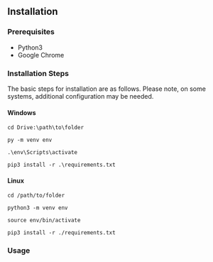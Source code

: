 ## Installation

### Prerequisites

* Python3
* Google Chrome

### Installation Steps

The basic steps for installation are as follows. Please note, on some systems, additional configuration may be needed.

#### Windows
`cd Drive:\path\to\folder`

`py -m venv env`

`.\env\Scripts\activate`

`pip3 install -r .\requirements.txt`

#### Linux
`cd /path/to/folder`

`python3 -m venv env`

`source env/bin/activate`

`pip3 install -r ./requirements.txt`

### Usage